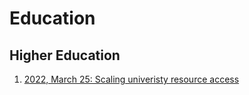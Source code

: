 # Education

## Higher Education

1. [2022, March 25: Scaling univeristy resource access](https://vinamrsachdeva.github.io/a_proc_list/education/2022-03-25-imagining-a-cheap-university)
